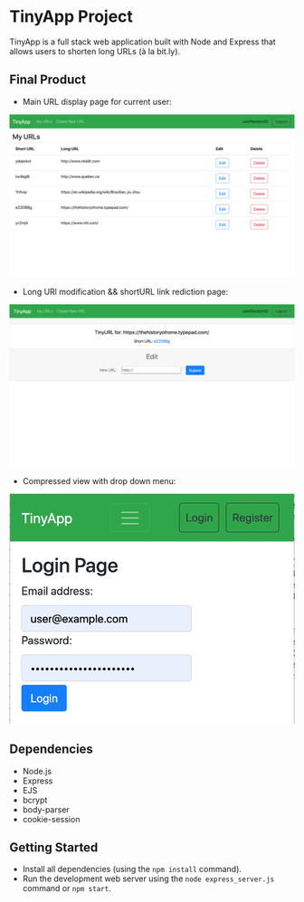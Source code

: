 # TinyApp Project

TinyApp is a full stack web application built with Node and Express that allows users to shorten long URLs (à la bit.ly).

## Final Product

* Main URL display page for current user:

!["Main URL display page for current user"](https://github.com/Matduro/tinyapp/blob/main/docs/urlsPage.png)
* Long URl modification && shortURL link rediction page:

!["Long URl modification && shortURL link rediction page"](https://github.com/Matduro/tinyapp/blob/main/docs/editRedirectPage.png)
* Compressed view with drop down menu:

!["Compressed view"](https://github.com/Matduro/tinyapp/blob/main/docs/compressedPage.png)

## Dependencies

- Node.js
- Express
- EJS
- bcrypt
- body-parser
- cookie-session

## Getting Started

- Install all dependencies (using the `npm install` command).
- Run the development web server using the `node express_server.js` command or `npm start`.
